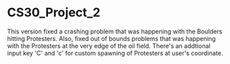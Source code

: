 # CS30_Project_2

This version fixed a crashing problem that was happening with the Boulders hitting Protesters.
Also, fixed out of bounds problems that was happening with the Protesters at the very edge of the oil field.
There's an addtional input key 'C' and 'c' for custom spawning of Protesters at user's coordinate.
